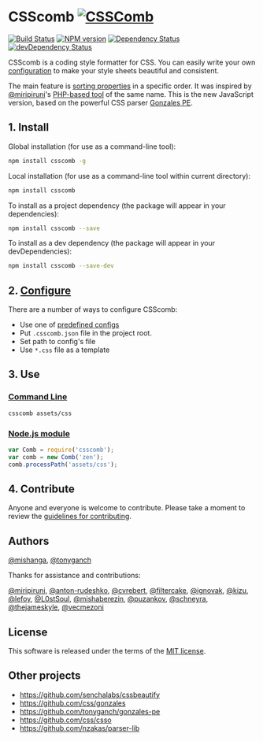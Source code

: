 # CSScomb [![CSSComb](logo.png)](http://csscomb.com/)
[![Build Status](https://travis-ci.org/csscomb/csscomb.js.svg?branch=master)](http://travis-ci.org/csscomb/csscomb.js)
[![NPM version](https://badge.fury.io/js/csscomb.svg)](http://badge.fury.io/js/csscomb)
[![Dependency Status](https://david-dm.org/csscomb/csscomb.js.svg)](https://david-dm.org/csscomb/csscomb.js)
[![devDependency Status](https://david-dm.org/csscomb/csscomb.js/dev-status.svg)](https://david-dm.org/csscomb/csscomb.js#info=devDependencies)

CSScomb is a coding style formatter for CSS.
You can easily write your own [configuration](doc/configuration.md) to make
your style sheets beautiful and consistent.

The main feature is [sorting properties](doc/options.md#sort-order) in a specific order.
It was inspired by [@miripiruni](https://github.com/miripiruni)'s
[PHP-based tool](https://github.com/csscomb/csscomb) of the same name.
This is the new JavaScript version, based on the powerful CSS parser
[Gonzales PE](https://github.com/tonyganch/gonzales-pe).

## 1. Install

Global installation (for use as a command-line tool):

```bash
npm install csscomb -g
```

Local installation (for use as a command-line tool within current directory):

```bash
npm install csscomb
```

To install as a project dependency (the package will appear in your dependencies):

```bash
npm install csscomb --save
```

To install as a dev dependency (the package will appear in your devDependencies):

```bash
npm install csscomb --save-dev
```

## 2. [Configure](doc/configuration.md)

There are a number of ways to configure CSScomb:

- Use one of [predefined configs](config)
- Put `.csscomb.json` file in the project root.
- Set path to config's file
- Use `*.css` file as a template

## 3. Use

### [Command Line](doc/usage-cli.md)

```bash
csscomb assets/css
```

### [Node.js module](doc/usage-node.md)

```js
var Comb = require('csscomb');
var comb = new Comb('zen');
comb.processPath('assets/css');
```

## 4. Contribute

Anyone and everyone is welcome to contribute.
Please take a moment to review the [guidelines for contributing](CONTRIBUTING.md).

## Authors

[@mishanga](https://github.com/mishanga),
[@tonyganch](https://github.com/tonyganch)

Thanks for assistance and contributions:

[@miripiruni](https://github.com/miripiruni),
[@anton-rudeshko](https://github.com/anton-rudeshko),
[@cvrebert](https://github.com/cvrebert),
[@filtercake](https://github.com/filtercake),
[@ignovak](https://github.com/ignovak),
[@kizu](https://github.com/kizu),
[@lefoy](https://github.com/lefoy),
[@L0stSoul](https://github.com/L0stSoul),
[@mishaberezin](https://github.com/mishaberezin),
[@puzankov](https://github.com/puzankov),
[@schneyra](https://github.com/schneyra),
[@thejameskyle](https://github.com/thejameskyle),
[@vecmezoni](https://github.com/vecmezoni)

## License

This software is released under the terms of the
[MIT license](https://github.com/csscomb/csscomb.js/blob/master/LICENSE).

## Other projects
* https://github.com/senchalabs/cssbeautify
* https://github.com/css/gonzales
* https://github.com/tonyganch/gonzales-pe
* https://github.com/css/csso
* https://github.com/nzakas/parser-lib
